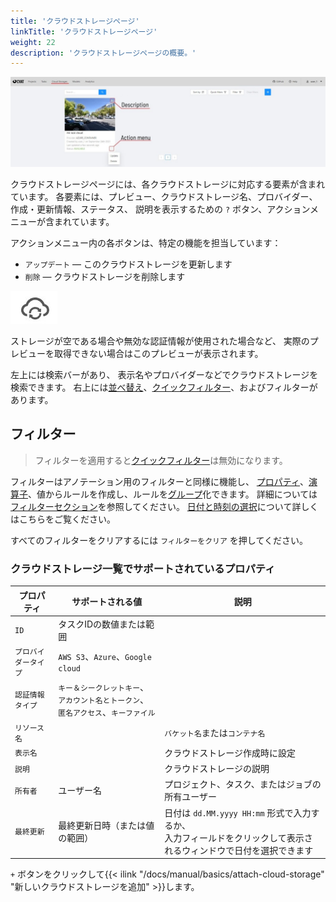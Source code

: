 ```yaml
---
title: 'クラウドストレージページ'
linkTitle: 'クラウドストレージページ'
weight: 22
description: 'クラウドストレージページの概要。'
---
```


![](/images/image227.jpg)

クラウドストレージページには、各クラウドストレージに対応する要素が含まれています。
各要素には、プレビュー、クラウドストレージ名、プロバイダー、作成・更新情報、ステータス、
説明を表示するための `?` ボタン、アクションメニューが含まれています。

アクションメニュー内の各ボタンは、特定の機能を担当しています：
- `アップデート` — このクラウドストレージを更新します
- `削除` — クラウドストレージを削除します

![](/images/cloud_storage_icon.jpg)

ストレージが空である場合や無効な認証情報が使用された場合など、
実際のプレビューを取得できない場合はこのプレビューが表示されます。

左上には検索バーがあり、
表示名やプロバイダーなどでクラウドストレージを検索できます。
右上には[並べ替え][sorting]、[クイックフィルター][quick-filters]、およびフィルターがあります。

## フィルター

> フィルターを適用すると[クイックフィルター][quick-filters]は無効になります。

フィルターはアノテーション用のフィルターと同様に機能し、
[プロパティ](#supported-properties-for-jobs-list)、[演算子][operators]、値からルールを作成し、ルールを[グループ][groups]化できます。
詳細については[フィルターセクション][create-filter]を参照してください。
[日付と時刻の選択][data-and-time]について詳しくはこちらをご覧ください。

すべてのフィルターをクリアするには `フィルターをクリア` を押してください。

### クラウドストレージ一覧でサポートされているプロパティ

| プロパティ         | サポートされる値                                  | 説明                                         |
| ------------------ | -------------------------------------------- | ------------------------------------------- |
| `ID`               | タスクIDの数値または範囲                      |                                             |
| `プロバイダータイプ` | `AWS S3`、`Azure`、`Google cloud`                |                                             |
| `認証情報タイプ`    | `キー＆シークレットキー`、`アカウント名とトークン`、<br> `匿名アクセス`、`キーファイル` |   |
| `リソース名`        |                                               | `バケット名`または`コンテナ名`               |
| `表示名`           |                                               | クラウドストレージ作成時に設定               |
| `説明`             |                                               | クラウドストレージの説明                     |
| `所有者`           | ユーザー名                                    | プロジェクト、タスク、またはジョブの所有ユーザー|
| `最終更新`         | 最終更新日時（または値の範囲）                 | 日付は `dd.MM.yyyy HH:mm` 形式で入力するか、<br>入力フィールドをクリックして表示されるウィンドウで日付を選択できます |

`+` ボタンをクリックして{{< ilink "/docs/manual/basics/attach-cloud-storage" "新しいクラウドストレージを追加" >}}します。

[create-filter]: /docs/manual/advanced/filter/#create-a-filter
[operators]: /docs/manual/advanced/filter/#supported-operators-for-properties
[groups]: /docs/manual/advanced/filter/#groups
[data-and-time]: /docs/manual/advanced/filter#date-and-time-selection
[sorting]: /docs/manual/advanced/filter/#sort-by
[quick-filters]: /docs/manual/advanced/filter/#quick-filters